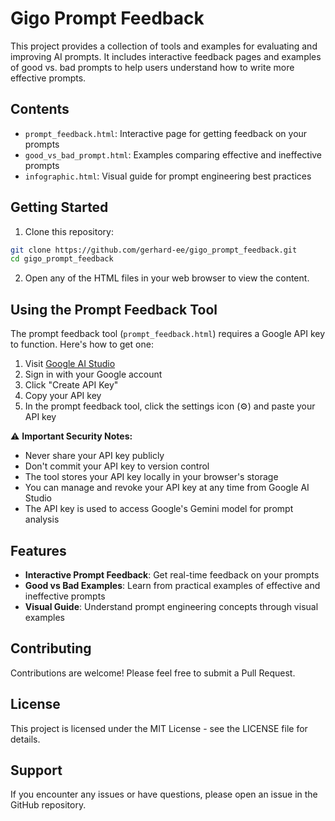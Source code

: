 # Gigo Prompt Feedback

This project provides a collection of tools and examples for evaluating and improving AI prompts. It includes interactive feedback pages and examples of good vs. bad prompts to help users understand how to write more effective prompts.

## Contents

- `prompt_feedback.html`: Interactive page for getting feedback on your prompts
- `good_vs_bad_prompt.html`: Examples comparing effective and ineffective prompts
- `infographic.html`: Visual guide for prompt engineering best practices

## Getting Started

1. Clone this repository:
```bash
git clone https://github.com/gerhard-ee/gigo_prompt_feedback.git
cd gigo_prompt_feedback
```

2. Open any of the HTML files in your web browser to view the content.

## Using the Prompt Feedback Tool

The prompt feedback tool (`prompt_feedback.html`) requires a Google API key to function. Here's how to get one:

1. Visit [Google AI Studio](https://makersuite.google.com/app/apikey)
2. Sign in with your Google account
3. Click "Create API Key"
4. Copy your API key
5. In the prompt feedback tool, click the settings icon (⚙️) and paste your API key

⚠️ **Important Security Notes:**
- Never share your API key publicly
- Don't commit your API key to version control
- The tool stores your API key locally in your browser's storage
- You can manage and revoke your API key at any time from Google AI Studio
- The API key is used to access Google's Gemini model for prompt analysis

## Features

- **Interactive Prompt Feedback**: Get real-time feedback on your prompts
- **Good vs Bad Examples**: Learn from practical examples of effective and ineffective prompts
- **Visual Guide**: Understand prompt engineering concepts through visual examples

## Contributing

Contributions are welcome! Please feel free to submit a Pull Request.

## License

This project is licensed under the MIT License - see the LICENSE file for details.

## Support

If you encounter any issues or have questions, please open an issue in the GitHub repository. 